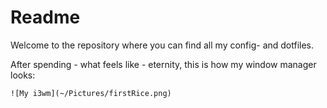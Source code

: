 
# Readme

Welcome to the repository where you can find all my config- and dotfiles.

After spending - what feels like - eternity, this is how my window manager looks:
    
    ![My i3wm](~/Pictures/firstRice.png)


